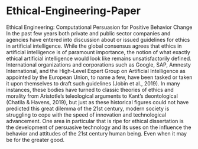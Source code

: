 # Ethical-Engineering-Paper
Ethical Engineering: Computational Persuasion for Positive Behavior Change
In the past few years both private and public sector companies and agencies have entered into discussion about or issued guidelines for ethics in artificial intelligence. While the global consensus agrees that ethics in artificial intelligence is of paramount importance, the notion of what exactly ethical artificial intelligence would look like remains unsatisfactorily defined. International organizations and corporations such as Google, SAP, Amnesty International, and the High-Level Expert Group on Artificial Intelligence as appointed by the European Union, to name a few, have been tasked or taken it upon themselves to draft such guidelines (Jobin et al., 2019). In many instances, these bodies have turned to classic theories of ethics and morality from Aristotle’s teleological arguments to Kant’s deontological (Chatila & Havens, 2019), but just as these historical figures could not have predicted this great dilemma of the 21st century, modern society is struggling to cope with the speed of innovation and technological advancement. One area in particular that is ripe for ethical dissertation is the development of persuasive technology and its uses on the influence the behavior and attitudes of the 21st century human being. Even when it may be for the greater good. 
